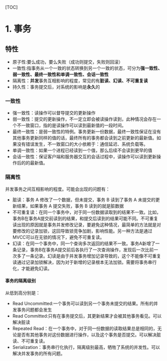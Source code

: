 [TOC]

# 1. 事务
## 特性
- 原子性:要么成功，要么失败（成功则提交，失败则回滚）
- 一致性:指事务从一个一致的状态转换到另一个一致的状态，可分为**强一致性、弱一致性、最终一致性和单调一致性、会话一致性**
- 隔离性：**并发**事务互相影响的程度，常见的有**脏读、幻读、不可重复读**
- 持久性：事务提交后，对系统的影响是**永久**的
### 一致性
- 强一致性：读操作可以督导提交的更新操作
- 弱一致性：提交的更新操作，不一定立即会被读操作读到，此种情况会存在一个不一致窗口，指的是读操作可以读到最新值的一段时间。
- 最终一致性：是弱一致性的特例。事务更新一份数据，最终一致性保证在没有其他事务更新同样的值的话，最终所有的事务都会读到之前更新的最新值。如果没有错误发生，不一致窗口的大小依赖于：通信延迟、系统负载等。
- 单调一致性：如果一个进程已经读到一个值，那么后续不会读到更早的值
- 会话一致性：保证客户端和服务器交互的会话过程中，读操作可以读到更新操作后的的最新值。

### 隔离性
并发事务之间互相影响的程度。可能会出现的问题有：
- 脏读：事务 A 修改了一个数据，但未提交，事务 B 读到了事务 A 未提交的更新结果，如果事务 A 提交失败，事务 B 读到的就是脏数据
- 不可重复读：在同一个事务中，对于同一份数据读取到的结果不一致。比如，事务B在事务A提交前读到的结果，和提交后读到的结果可能不同。不可重复读出现的原因就是事务并发修改记录，要避免这种情况，最简单的方法就是对要修改的记录加锁，这回导致锁竞争加剧，影响性能。另一种方法是通过MVCC可以在无锁的情况下，避免不可重复读。
- 幻读：在同一个事务中，同一个查询多次返回的结果不一致。事务A新增了一条记录，事务B在事务A提交前后各执行了一次查询操作，发现后一次比前一次多了一条记录。幻读是由于并发事务增加记录导致的，这个不能像不可重复读通过记录加锁解决，因为对于新增的记录根本无法加锁。需要将事务串行化，才能避免幻读。

#### 事务的隔离级别
从低到高分别是：
- Read Uncommitted:一个事务可以读到另一个事务未提交的结果。所有的并发事务问题都会发生
- Read Committed:只有在事务提交后，其更新结果才会被其他事务看见。可以解决脏读
- Repeated Read：在一个事务中，对于同一份数据的读取结果总是相同的，无论是否有其他事务对这份数据进行操作，以及这个事务是否提交。可以解决脏读、不可重复读。
- Serialization：事务串行化执行，隔离级别最高，牺牲了系统的并发性。可以解决并发事务的所有问题。 
